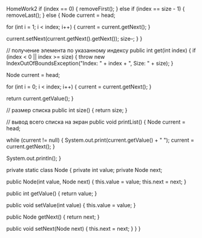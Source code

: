 HomeWork2
if (index == 0) { 
removeFirst(); 
} else if (index == size - 1) { 
removeLast(); 
} else { 
Node current = head; 

for (int i = 1; i < index; i++) { 
current = current.getNext(); 
} 

current.setNext(current.getNext().getNext()); 
size–; 
} 
} 

// получение элемента по указанному индексу 
public int get(int index) { 
if (index < 0 || index >= size) { 
throw new IndexOutOfBoundsException("Index: " + index + ", Size: " + size); 
} 

Node current = head; 

for (int i = 0; i < index; i++) { 
current = current.getNext(); 
} 

return current.getValue(); 
} 

// размер списка 
public int size() { 
return size; 
} 

// вывод всего списка на экран 
public void printList() { 
Node current = head; 

while (current != null) { 
System.out.print(current.getValue() + " "); 
current = current.getNext(); 
} 

System.out.println(); 
} 

private static class Node { 
private int value; 
private Node next; 

public Node(int value, Node next) { 
this.value = value; 
this.next  = next; 
} 

public int getValue() { 
return value; 
} 

public void setValue(int value) { 
this.value = value; 
} 

public Node getNext() { 
return next; 
} 

public void setNext(Node next) { 
this.next  = next; 
} 
} 
}
